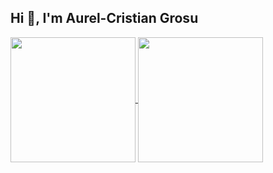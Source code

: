 ## Hi 👋, I'm Aurel-Cristian Grosu

<a href="https://cristiangrosu.de">
  <img height=200 align="center" src="https://github-stats-two-woad.vercel.app/api?username=cristiangrxs&theme=dracula" />
</a>
<a href="https://cristiangrosu.de">
  <img height=200 align="center" src="https://github-stats-two-woad.vercel.app/api/top-langs/?username=cristiangrxs&theme=dracula" />
</a>
<!--
**cristiangrx/cristiangrx** is a ✨ _special_ ✨ repository because its `README.md` (this file) appears on your GitHub profile.

Here are some ideas to get you started:

- 🔭 I’m currently working on ...
- 🌱 I’m currently learning ...
- 👯 I’m looking to collaborate on ...
- 🤔 I’m looking for help with ...
- 💬 Ask me about ...
- 📫 How to reach me: ...
- 😄 Pronouns: ...
- ⚡ Fun fact: ...
-->
